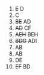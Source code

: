 1. ~~E~~ D
2. C
3. ~~BE~~ AD
4. ~~AD~~ CF
5. ~~AEH~~ BEH
6. ~~BDG~~ ADI
7. AB
8. AB
9. DE
10. ~~EF~~ BD
